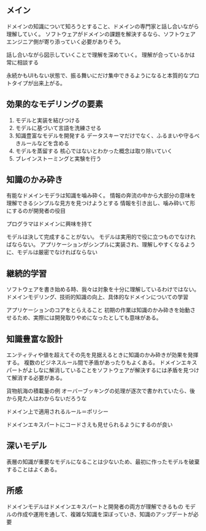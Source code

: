 ## メイン
ドメインの知識について知ろうとすること、ドメインの専門家と話し合いながら理解していく。
ソフトウェアがドメインの課題を解決するなら、ソフトウェアエンジニア側が寄り添っていく必要がありそう。

話し合いながら図示していくことで理解を深めていく。
理解が合っているかは常に相談する

永続かもUIもない状態で、振る舞いにだけ集中できるようになると本質的なプロトタイプが出来上がる。

## 効果的なモデリングの要素
1. モデルと実装を結びつける
2. モデルに基づいて言語を洗練させる
3. 知識豊富なモデルを開発する
	データスキーマだけでなく、ふるまいや守るべきルールなどを含める
4. モデルを蒸留する
	核心ではないとわかった概念は取り除いていく
5. ブレインストーミングと実験を行う

## 知識のかみ砕き
有能なドメインモデラは知識を噛み砕く。
情報の奔流の中から大部分の意味を理解できるシンプルな見方を見つけようとする
情報を引き出し、噛み砕いて形にするのが開発者の役目

プログラマはドメインに興味を持て

モデルは決して完成することがない。
モデルは実用的で役に立つものでなければならない。
アプリケーションがシンプルに実装され、理解しやすくなるように、モデルは厳密でなければならない

## 継続的学習
ソフトウェアを書き始める時、我々は対象を十分に理解しているわけではない。
ドメインモデリング、技術的知識の向上、具体的なドメインについての学習

アプリケーションのコアをとらえること
初期の作業は知識のかみ砕きを始動させるため、実際には開発取りやめになったとしても意味がある。

## 知識豊富な設計
エンティティや値を超えてその先を見据えるときに知識のかみ砕きが効果を発揮する。
複数のビジネスルール間で矛盾があったりもよくある。
ドメインエキスパートがよしなに解消していることをソフトウェアが解決するには矛盾を見つけて解消する必要がある。

貨物航海の積載量の例
オーバーブッキングの処理が逐次で書かれていたら、後から見た人はわからないだろうな

ドメイン上で適用されるルール＝ポリシー

ドメインエキスパートにコードさえも見せられるようにするのが良い

## 深いモデル
表層の知識が重要なモデルになることは少ないため、最初に作ったモデルを破棄することはよくある。


## 所感
ドメインモデルはドメインエキスパートと開発者の両方が理解できるもの
モデルの作成や運用を通して、複雑な知識を深ぼっていき、知識のアップデートが必要
